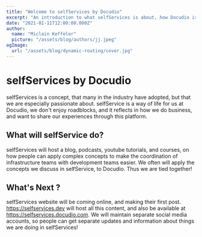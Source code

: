 ```yaml
---
title: "Welcome to selfServices by Docudio"
excerpt: "An introduction to what selfServices is about, how Docudio is closely tied to it, and how others can learn more about it."
date: "2021-01-11T12:00:00.000Z"
author:
  name: "Miclain Keffeler"
  picture: "/assets/blog/authors/jj.jpeg"
ogImage:
  url: "/assets/blog/dynamic-routing/cover.jpg"
---
```


# selfServices by Docudio
selfServices is a concept, that many in the industry have adopted, but that we are especially passionate about. selfService is a way of life for us at Docudio, we don't enjoy roadblocks, and it reflects in how we do business, and want to share our experiences through this platform.

## What will selfService do?
selfServices will host a blog, podcasts, youtube tutorials, and courses, on how people can apply complex concepts to make the coordination of infrastructure teams with development teams easier. We often will apply the concepts we discuss in selfService, to Docudio. Thus we are tied together!


## What's Next ? 
selfServices website will be coming online, and making their first post. https://selfservices.dev will host all this content, and also be available at https://selfservices.docudio.com. We will maintain separate social media accounts, so people can get separate updates and information about things we are doing in selfServices!